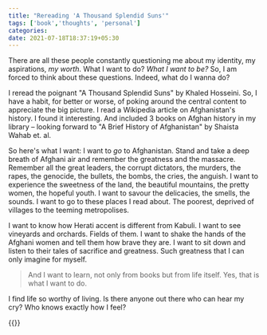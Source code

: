 ```yaml
---
title: "Rereading 'A Thousand Splendid Suns'"
tags: ['book','thoughts', 'personal']
categories: 
date: 2021-07-18T18:37:19+05:30
---
```


There are all these people constantly questioning me about my identity, my aspirations, _my worth_. What I want to do? _What I want to be?_ So, I am forced to think about these questions. Indeed, what do I wanna do?         

I reread the poignant "A Thousand Splendid Suns" by Khaled Hosseini. So, I have a habit, for better or worse, of poking around the central content to appreciate the big picture. I read a Wikipedia article on Afghanistan's history. I found it interesting. And included 3 books on Afghan history in my library &ndash; looking forward to "A Brief History of Afghanistan" by Shaista Wahab et. al.    

So here's what I want: I want to _go_ to Afghanistan. Stand and take a deep breath of Afghani air and remember the greatness and the massacre. Remember all the great leaders, the corrupt dictators, the murders, the rapes, the genocide, the bullets, the bombs, the cries, the anguish. I want to experience the sweetness of the land, the beautiful mountains, the pretty women, the hopeful youth. I want to savour the delicacies, the smells, the sounds. I want to go to these places I read about. The poorest, deprived of villages to the teeming metropolises.

I want to know how Herati accent is different from Kabuli. I want to see vineyards and orchards. Fields of them. I want to shake the hands of the Afghani women and tell them how brave they are. I want to sit down and listen to their tales of sacrifice and greatness. Such greatness that I can only imagine for myself. 

> And I want to learn, not only from books but from life itself. Yes, that is what I want to do.   

I find life so worthy of living. Is there anyone out there who can hear my cry? Who knows exactly how I feel?      

{{<card>}}